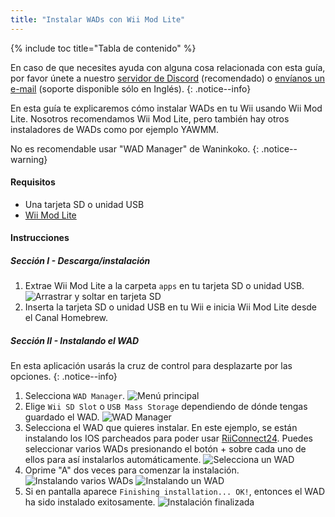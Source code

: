 ```yaml
---
title: "Instalar WADs con Wii Mod Lite"
---
```


{% include toc title="Tabla de contenido" %}

En caso de que necesites ayuda con alguna cosa relacionada con esta guía, por favor únete a nuestro [servidor de Discord](https://discord.gg/b4Y7jfD) (recomendado) o [envíanos un e-mail](mailto:support@riiconnect24.net) (soporte disponible sólo en Inglés).
{: .notice--info}

En esta guía te explicaremos cómo instalar WADs en tu Wii usando Wii Mod Lite. Nosotros recomendamos Wii Mod Lite, pero también hay otros instaladores de WADs como por ejemplo YAWMM.

No es recomendable usar "WAD Manager" de Waninkoko.
{: .notice--warning}

#### Requisitos
* Una tarjeta SD o unidad USB
* [Wii Mod Lite](https://hbb1.oscwii.org/hbb/WiiModLite/WiiModLite.zip)

#### Instrucciones

##### Sección I - Descarga/instalación

1. Extrae Wii Mod Lite a la carpeta `apps` en tu tarjeta SD o unidad USB. ![Arrastrar y soltar en tarjeta SD](/images/WiiModLite/1.gif)
2. Inserta la tarjeta SD o unidad USB en tu Wii e inicia Wii Mod Lite desde el Canal Homebrew.

##### Sección II - Instalando el WAD

En esta aplicación usarás la cruz de control para desplazarte por las opciones.
{: .notice--info}

1. Selecciona `WAD Manager`. ![Menú principal](/images/WiiModLite/2.png)
2. Elige `Wii SD Slot` o `USB Mass Storage` dependiendo de dónde tengas guardado el WAD. ![WAD Manager](/images/WiiModLite/3.png)
3. Selecciona el WAD que quieres instalar. En este ejemplo, se están instalando los IOS parcheados para poder usar [RiiConnect24](riiconnect24). Puedes seleccionar varios WADs presionando el botón + sobre cada uno de ellos para así instalarlos automáticamente. ![Selecciona un WAD](/images/WiiModLite/4.gif)
4. Oprime "A" dos veces para comenzar la instalación. ![Instalando varios WADs](/images/WiiModLite/5.png) ![Instalando un WAD](/images/WiiModLite/6.png)
5. Si en pantalla aparece `Finishing installation... OK!`, entonces el WAD ha sido instalado exitosamente. ![Instalación finalizada](/images/WiiModLite/7.png) 
